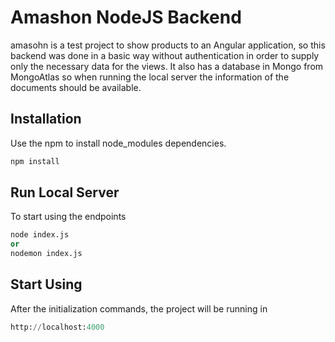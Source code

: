 # Amashon NodeJS Backend

amasohn is a test project to show products to an Angular application, so this backend was done in a basic way without authentication in order to supply only the necessary data for the views. It also has a database in Mongo from MongoAtlas so when running the local server the information of the documents should be available.

## Installation

Use the npm to install node_modules dependencies.

```bash
npm install 
```

## Run Local Server
To start using the endpoints
```python
node index.js
or
nodemon index.js
```

## Start Using
After the initialization commands, the project will be running in

```python
http://localhost:4000
```
